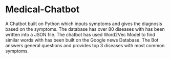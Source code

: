 # Medical-Chatbot
A Chatbot built on Python which inputs symptoms and gives the diagnosis based on the symptoms.
The database has over 80 diseases with has been written into a JSON file.
The chatbot has used Word2Vec Model to find similar words with has been built on the Google news Database.
The Bot answers general questions and provides top 3 diseases with most common symptoms.

